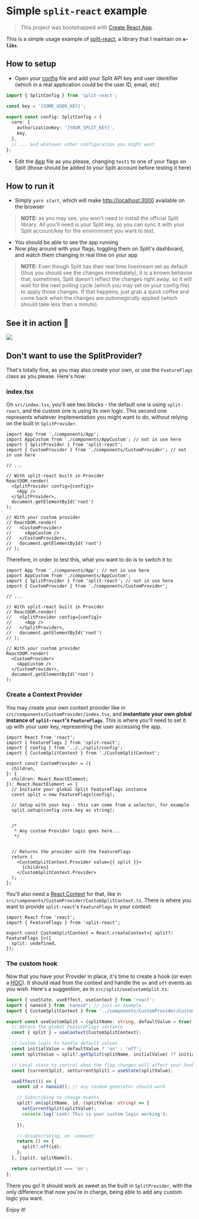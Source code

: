 # Simple `split-react` example

> This project was bootstrapped with [Create React App](https://github.com/facebook/create-react-app).

This is a simple usage example of [split-react](https://github.com/e-libs/split-react), a library that I maintain on **`e-libs`**.

## How to setup

- Open your [config](https://github.com/emarques3/test-split-react/blob/master/src/split/config.ts) file and add your Split API key and user identifier (which in a real application could be the user ID, email, etc)
```typescript
import { SplitConfig } from 'split-react';

const key = '[SOME_USER_KEY]';

export const config: SplitConfig = {
  core: {
    authorizationKey: '[YOUR_SPLIT_KEY]',
    key,
  },
  // ... and whatever other configuration you might want
};

```
- Edit the [App](https://github.com/emarques3/test-split-react/blob/master/src/App.tsx) file as you please, changing `test1` to one of your flags on Split (those should be added to your Split account before testing it here)

## How to run it

- Simply `yarn start`, which will make [http://localhost:3000](http://localhost:3000) available on the browser

> **NOTE:** as you may see, you won't need to install the official Split library. All you'll need is your Split key, so you can sync it with your Split account/key for the environment you want to test.
- You should be able to see the app running
- Now play around with your flags, toggling them on Split's dashboard, and watch them changing in real time on your app
> **NOTE:** Even though Split has their real time livestream set as default (thus you should see the changes immediately), it is a known behavior that, sometimes, Split doesn't reflect the changes right away, so it will wait for the next polling cycle (which you may set on your config file) to apply those changes. If that happens, just grab a quick coffee and come back when the changes are _automagically_ applied (which should take less than a minute).

## See it in action 🎥
![](src/flag.gif)

## Don't want to use the SplitProvider?

That's totally fine, as you may also create your own, or use the `FeatureFlags` class as you please. Here's how:

### index.tsx

On `src/index.tsx`, you'll see two blocks - the default one is using `split-react`, and the custom one is using its own logic. This second one represents whatever implementation you might want to do, without relying on the built in `SplitProvider`.

```tsx
import App from './components/App';
import AppCustom from './components/AppCustom'; // not in use here
import { SplitProvider } from 'split-react';
import { CustomProvider } from './components/CustomProvider'; // not in use here

// ...

// With split-react built in Provider
ReactDOM.render(
  <SplitProvider config={config}>
    <App />
  </SplitProvider>,
  document.getElementById('root')
);

// With your custom provider
// ReactDOM.render(
//   <CustomProvider>
//     <AppCustom />
//   </CustomProvider>,
//   document.getElementById('root')
// );
```

Therefore, in order to test this, what you want to do is to switch it to:

```tsx
import App from './components/App'; // not in use here
import AppCustom from './components/AppCustom';
import { SplitProvider } from 'split-react'; // not in use here
import { CustomProvider } from './components/CustomProvider';

// ...

// With split-react built in Provider
// ReactDOM.render(
//   <SplitProvider config={config}>
//     <App />
//   </SplitProvider>,
//   document.getElementById('root')
// );

// With your custom provider
ReactDOM.render(
  <CustomProvider>
    <AppCustom />
  </CustomProvider>,
  document.getElementById('root')
);
```

### Create a Context Provider

You may create your own context provider like in `src/components/CustomProvider/index.tsx`, and **instantiate your own global instance of `split-react`'s `FeatureFlags`**. This is where you'll need to set it up with your user key, representing the user accessing the app.

```tsx
import React from 'react';
import { FeatureFlags } from 'split-react';
import { config } from '../../split/config';
import { CustomSplitContext } from './CustomSplitContext';

export const CustomProvider = ({
  children,
}: {
  children: React.ReactElement;
}): React.ReactElement => {
  // Initiate your global Split FeatureFlags instance
  const split = new FeatureFlags(config);

  // Setup with your key - this can come from a selector, for example
  split.setup(config.core.key as string);


  /*
   * Any custom Provider logic goes here...
   */


  // Returns the provider with the FeatureFlags
  return (
    <CustomSplitContext.Provider value={{ split }}>
      {children}
    </CustomSplitContext.Provider>
  );
};
```

You'll also need a [React Context](https://reactjs.org/docs/context.html) for that, like in `src/components/CustomProvider/CustomSplitContext.ts`. There is where you want to provide `split-react`'s `FeatureFlags` in your context:

```tsx
import React from 'react';
import { FeatureFlags } from 'split-react';

export const CustomSplitContext = React.createContext<{ split?: FeatureFlags }>({
  split: undefined,
});
```

### The custom hook

Now that you have your Provider in place, it's time to create a hook (or even a [HOC](https://reactjs.org/docs/higher-order-components.html)). It should read from the context and handle the `on` and `off` events as you wish. Here's a suggestion, as in `src/split/useCustomSplit.ts`:

```ts
import { useState, useEffect, useContext } from 'react';
import { nanoid } from 'nanoid'; // just an example
import { CustomSplitContext } from '../components/CustomProvider/CustomSplitContext';

export const useCustomSplit = (splitName: string, defaultValue = true): boolean => {
  // Obtain the global FeatureFlags instance
  const { split } = useContext(CustomSplitContext);

  // Custom logic to handle default values
  const initialValue = defaultValue ? 'on' : 'off';
  const splitValue = split?.getSplit(splitName, initialValue) ?? initialValue;

  // Local state to control when the flag changes will affect your hook, hence your components using it
  const [currentSplit, setCurrentSplit] = useState(splitValue);

  useEffect(() => {
    const id = nanoid(); // any random generator should work

    // Subscribing to change events
    split?.on(splitName, id, (splitValue: string) => {
      setCurrentSplit(splitValue);
      console.log('Look! This is your custom logic working');
      
    });

    // Unsubscribing, on 'unmount'
    return () => {
      split?.off(id);
    };
  }, [split, splitName]);

  return currentSplit === 'on';
};
```

There you go! It should work as sweet as the built in `SplitProvider`, with the only difference that now you're in charge, being able to add any custom logic you want.

Enjoy it!